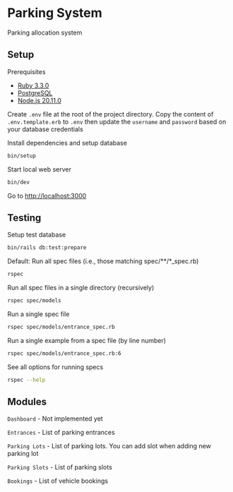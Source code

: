 # Parking System

Parking allocation system

## Setup

Prerequisites

- [Ruby 3.3.0](https://www.ruby-lang.org/en/downloads/)
- [PostgreSQL](https://www.postgresql.org/download/)
- [Node.js 20.11.0](https://nodejs.org/en/blog/release/v20.11.0)

Create `.env` file at the root of the project directory. Copy the content of `.env.template.erb` to `.env` then update the `username` and `password` based on your database credentials

Install dependencies and setup database

```bash
bin/setup
```

Start local web server

```bash
bin/dev
```

Go to [http://localhost:3000](http://localhost:3000)

## Testing

Setup test database

```bash
bin/rails db:test:prepare
```

Default: Run all spec files (i.e., those matching spec/\*\*/\*\_spec.rb)

```bash
rspec
```

Run all spec files in a single directory (recursively)

```bash
rspec spec/models
```

Run a single spec file

```bash
rspec spec/models/entrance_spec.rb
```

Run a single example from a spec file (by line number)

```bash
rspec spec/models/entrance_spec.rb:6
```

See all options for running specs

```bash
rspec --help
```

## Modules

`Dashboard` - Not implemented yet

`Entrances` - List of parking entrances

`Parking Lots` - List of parking lots. You can add slot when adding new parking lot

`Parking Slots` - List of parking slots

`Bookings` - List of vehicle bookings
